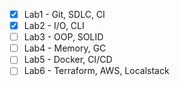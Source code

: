 - [x] Lab1 - Git, SDLC, CI
- [x] Lab2 - I/O, CLI
- [ ] Lab3 - OOP, SOLID
- [ ] Lab4 - Memory, GC
- [ ] Lab5 - Docker, CI/CD
- [ ] Lab6 - Terraform, AWS, Localstack
